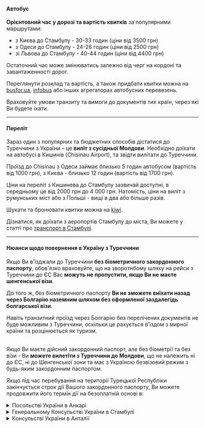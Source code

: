 
#### Автобус

**Орієнтовний час у дорозі та вартість квитків** за популярними маршрутами: 

- з Києва до Стамбулу - 30-33 годин (ціни від 3500 грн)
- з Одеси до Стамбулу - 24-26 годин (ціни від 2500 грн)
- зі Львова до Стамбулу - 40-44 годин (ціни від 4400 грн)

Остаточний час може змінюватись залежно від черг на кордоні та завантаженності дорог.

Переглянути розклад та вартість, а також придбати квитки можна на [busfor.ua](https://busfor.ua/%D0%B0%D0%B2%D1%82%D0%BE%D0%B1%D1%83%D1%81%D1%8B/%D0%9A%D0%B8%D0%B5%D0%B2/%D0%A1%D1%82%D0%B0%D0%BC%D0%B1%D1%83%D0%BB), [infobus](https://infobus.eu/) або інших агрегаторах автобусних перевезень.


<section type="tip">
Враховуйте умови транзиту та вимоги до документів тих країн, через які Ви будете іхати.
</section>

***

#### Переліт

Зараз один з популярних та бюджетних способів дістатися до Туреччини з України – це **виліт з сусідньої Молдови**. Необхідно доїхати на автобусі в Кишинів (Chisinau Airport), та звідти вилітати до Туреччини.

Проїзд до Chisinau з Одеси займає близько 5 годин автобусом (вартість від 1000 грн), з Києва - близько 12 годин (вартість від 1700 грн).

Ціни на переліт з Кишинева до Стамбулу зазвичай доступні, в середньому це від 2000 грн до 4 000 грн. Натомість, ціни на виліт з румунських міст або з Польші - вищі в два або більше разів.

Шукати та бронювати квитки можна на [kiwi](https://www.kiwi.com/uk/?origin=%D0%BA%D0%B8%D1%88%D0%B8%D0%BD%D1%96%D0%B2-%D0%BC%D0%BE%D0%BB%D0%B4%D0%BE%D0%B2%D0%B0&destination=%D1%81%D1%82%D0%B0%D0%BC%D0%B1%D1%83%D0%BB-%D1%82%D1%83%D1%80%D0%B5%D1%87%D1%87%D0%B8%D0%BD%D0%B0&outboundDate=2022-11-10&inboundDate=no-return).

Дізнатися, як доїхати з аеропортів Стамбулу до міста, Ви можете у статті про [транспорт в Стамбулі](/article/fd6ba1b6e7f205005df0a36ad).
***

#### Нюанси щодо повернення в Україну з Туреччини


Якщо Ви в'їзджали до Туреччини **без біометричного закордонного паспорту**, обов'язко враховуйте, що на зворотнбому шляху на рейси з Туреччини до ЄС Вас **можуть не пропустити, якщо Ви не маєте шенгенської візи**.

До того ж, без біометричного паспорту **Ви не зможете виїхати назад через Болгарію наземним шляхом без оформленої заздалегідь болгарської візи**.  

<section>
Навіть транзитний проїзд через Болгарію без перелічених документів не буде можливим з Туреччини, оскільки це рахується в'їздом з мирної країни та розцінюється як туризм.
</section>

</br>

<section type="tip">

Якщо Ви маєте дійсний закордонний паспорт, але без біометрії та без візи - Ви **можете вилетіти з Туреччини до Молдови**, що не належить ні до ЄС, ні до Шенгенської зони та має з Україною безвізовий режим з будь-яким закордонним паспортом.
</section>

Якщо під час перебування на території Турецької Республіки закінчується строк дії Вашого закордонного паспорту, Ви можете продовжити його термін дії на безоплатній основі в:

 <details>
<summary>Посольстві України в Анкарі</summary>

Адреса: Sancak Mahallesi, 512. Sokak No: 17, Çankaya - Ankara/ Türkiye 06550

Телефон: +90 312 441 54 99, 440 52 89

Факс: +90 312 440 68 15

e-mail: emb_tr@mfa.gov.ua

http://turkey.mfa.gov.ua
</details>

<details>
<summary>Генеральному Консульстві України в Стамбулі</summary>

Адрес: Adakale Sokak, № 13, Şenlikköy, Florya - Bakırköy - İstanbul

Телефон: +90 212 662 25 41, 663 76 88

Факс: +90 212 662 18 76

e-mail: gc_tr@mfa.gov.ua

http://istanbul.mfa.gov.ua
</details>

<details>
<summary>Консульстві України в Анталії</summary>

Адреса: Çaybaşı mah. 1350 sok. No24 Muratpaşa/Antalya

Телефон: +90 242 312 33 77

gc_tra@mfa.gov.ua
</details>






